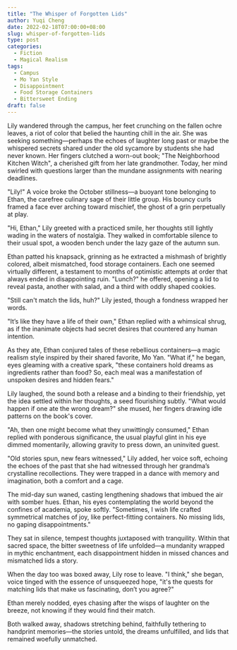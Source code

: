 ```yaml
---
title: "The Whisper of Forgotten Lids"
author: Yuqi Cheng
date: 2022-02-18T07:00:00+08:00
slug: whisper-of-forgotten-lids
type: post
categories:
  - Fiction
  - Magical Realism
tags:
  - Campus
  - Mo Yan Style
  - Disappointment
  - Food Storage Containers
  - Bittersweet Ending
draft: false
---
```


Lily wandered through the campus, her feet crunching on the fallen ochre leaves, a riot of color that belied the haunting chill in the air. She was seeking something—perhaps the echoes of laughter long past or maybe the whispered secrets shared under the old sycamore by students she had never known. Her fingers clutched a worn-out book; "The Neighborhood Kitchen Witch", a cherished gift from her late grandmother. Today, her mind swirled with questions larger than the mundane assignments with nearing deadlines.

"Lily!" A voice broke the October stillness—a buoyant tone belonging to Ethan, the carefree culinary sage of their little group. His bouncy curls framed a face ever arching toward mischief, the ghost of a grin perpetually at play.

"Hi, Ethan," Lily greeted with a practiced smile, her thoughts still lightly wading in the waters of nostalgia. They walked in comfortable silence to their usual spot, a wooden bench under the lazy gaze of the autumn sun.

Ethan patted his knapsack, grinning as he extracted a mishmash of brightly colored, albeit mismatched, food storage containers. Each one seemed virtually different, a testament to months of optimistic attempts at order that always ended in disappointing ruin. "Lunch?" he offered, opening a lid to reveal pasta, another with salad, and a third with oddly shaped cookies.

"Still can't match the lids, huh?" Lily jested, though a fondness wrapped her words.

"It’s like they have a life of their own," Ethan replied with a whimsical shrug, as if the inanimate objects had secret desires that countered any human intention.

As they ate, Ethan conjured tales of these rebellious containers—a magic realism style inspired by their shared favorite, Mo Yan. "What if," he began, eyes gleaming with a creative spark, "these containers hold dreams as ingredients rather than food? So, each meal was a manifestation of unspoken desires and hidden fears."

Lily laughed, the sound both a release and a binding to their friendship, yet the idea settled within her thoughts, a seed flourishing subtly. "What would happen if one ate the wrong dream?" she mused, her fingers drawing idle patterns on the book's cover.

"Ah, then one might become what they unwittingly consumed," Ethan replied with ponderous significance, the usual playful glint in his eye dimmed momentarily, allowing gravity to press down, an uninvited guest.

"Old stories spun, new fears witnessed," Lily added, her voice soft, echoing the echoes of the past that she had witnessed through her grandma’s crystalline recollections. They were trapped in a dance with memory and imagination, both a comfort and a cage.

The mid-day sun waned, casting lengthening shadows that imbued the air with somber hues. Ethan, his eyes contemplating the world beyond the confines of academia, spoke softly. "Sometimes, I wish life crafted symmetrical matches of joy, like perfect-fitting containers. No missing lids, no gaping disappointments."

They sat in silence, tempest thoughts juxtaposed with tranquility. Within that sacred space, the bitter sweetness of life unfolded—a mundanity wrapped in mythic enchantment, each disappointment hidden in missed chances and mismatched lids a story.

When the day too was boxed away, Lily rose to leave. "I think," she began, voice tinged with the essence of unsqueezed hope, "it's the quests for matching lids that make us fascinating, don’t you agree?"

Ethan merely nodded, eyes chasing after the wisps of laughter on the breeze, not knowing if they would find their match.

Both walked away, shadows stretching behind, faithfully tethering to handprint memories—the stories untold, the dreams unfulfilled, and lids that remained woefully unmatched.